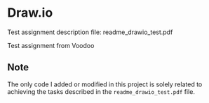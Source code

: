 # Draw.io

Test assignment description file: readme_drawio_test.pdf

Test assignment from Voodoo

## Note

The only code I added or modified in this project is solely related to achieving the tasks described in the `readme_drawio_test.pdf` file.
